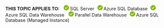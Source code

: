<Token>**THIS TOPIC APPLIES TO:** ![yes](media/yes.png)SQL Server![yes](media/yes.png)Azure SQL Database![yes](media/yes.png)Azure SQL Data Warehouse ![yes](media/yes.png)Parallel Data Warehouse![yes](media/yes.png)Azure SQL Database (Managed Instance) </Token>

